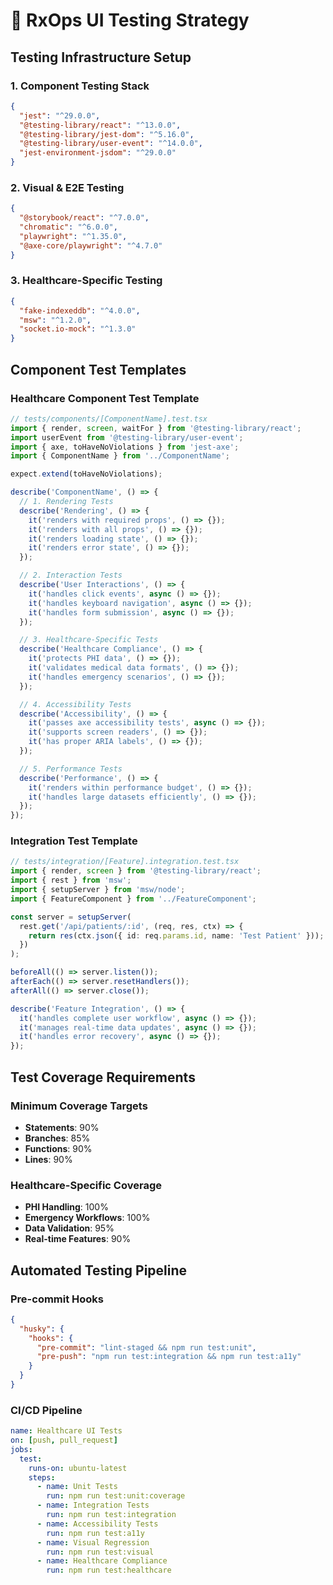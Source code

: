 # 🧪 RxOps UI Testing Strategy

## Testing Infrastructure Setup

### **1. Component Testing Stack**
```json
{
  "jest": "^29.0.0",
  "@testing-library/react": "^13.0.0", 
  "@testing-library/jest-dom": "^5.16.0",
  "@testing-library/user-event": "^14.0.0",
  "jest-environment-jsdom": "^29.0.0"
}
```

### **2. Visual & E2E Testing**
```json
{
  "@storybook/react": "^7.0.0",
  "chromatic": "^6.0.0",
  "playwright": "^1.35.0",
  "@axe-core/playwright": "^4.7.0"
}
```

### **3. Healthcare-Specific Testing**
```json
{
  "fake-indexeddb": "^4.0.0",
  "msw": "^1.2.0",
  "socket.io-mock": "^1.3.0"
}
```

## Component Test Templates

### **Healthcare Component Test Template**
```typescript
// tests/components/[ComponentName].test.tsx
import { render, screen, waitFor } from '@testing-library/react';
import userEvent from '@testing-library/user-event';
import { axe, toHaveNoViolations } from 'jest-axe';
import { ComponentName } from '../ComponentName';

expect.extend(toHaveNoViolations);

describe('ComponentName', () => {
  // 1. Rendering Tests
  describe('Rendering', () => {
    it('renders with required props', () => {});
    it('renders with all props', () => {});
    it('renders loading state', () => {});
    it('renders error state', () => {});
  });

  // 2. Interaction Tests  
  describe('User Interactions', () => {
    it('handles click events', async () => {});
    it('handles keyboard navigation', async () => {});
    it('handles form submission', async () => {});
  });

  // 3. Healthcare-Specific Tests
  describe('Healthcare Compliance', () => {
    it('protects PHI data', () => {});
    it('validates medical data formats', () => {});
    it('handles emergency scenarios', () => {});
  });

  // 4. Accessibility Tests
  describe('Accessibility', () => {
    it('passes axe accessibility tests', async () => {});
    it('supports screen readers', () => {});
    it('has proper ARIA labels', () => {});
  });

  // 5. Performance Tests
  describe('Performance', () => {
    it('renders within performance budget', () => {});
    it('handles large datasets efficiently', () => {});
  });
});
```

### **Integration Test Template**
```typescript
// tests/integration/[Feature].integration.test.tsx
import { render, screen } from '@testing-library/react';
import { rest } from 'msw';
import { setupServer } from 'msw/node';
import { FeatureComponent } from '../FeatureComponent';

const server = setupServer(
  rest.get('/api/patients/:id', (req, res, ctx) => {
    return res(ctx.json({ id: req.params.id, name: 'Test Patient' }));
  })
);

beforeAll(() => server.listen());
afterEach(() => server.resetHandlers());
afterAll(() => server.close());

describe('Feature Integration', () => {
  it('handles complete user workflow', async () => {});
  it('manages real-time data updates', async () => {});
  it('handles error recovery', async () => {});
});
```

## Test Coverage Requirements

### **Minimum Coverage Targets**
- **Statements**: 90%
- **Branches**: 85%
- **Functions**: 90%
- **Lines**: 90%

### **Healthcare-Specific Coverage**
- **PHI Handling**: 100%
- **Emergency Workflows**: 100%
- **Data Validation**: 95%
- **Real-time Features**: 90%

## Automated Testing Pipeline

### **Pre-commit Hooks**
```json
{
  "husky": {
    "hooks": {
      "pre-commit": "lint-staged && npm run test:unit",
      "pre-push": "npm run test:integration && npm run test:a11y"
    }
  }
}
```

### **CI/CD Pipeline**
```yaml
name: Healthcare UI Tests
on: [push, pull_request]
jobs:
  test:
    runs-on: ubuntu-latest
    steps:
      - name: Unit Tests
        run: npm run test:unit:coverage
      - name: Integration Tests  
        run: npm run test:integration
      - name: Accessibility Tests
        run: npm run test:a11y
      - name: Visual Regression
        run: npm run test:visual  
      - name: Healthcare Compliance
        run: npm run test:healthcare
```
